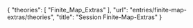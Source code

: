 {
    "theories": [
        "Finite_Map_Extras"
    ],
    "url": "entries/finite-map-extras/theories",
    "title": "Session Finite-Map-Extras"
}